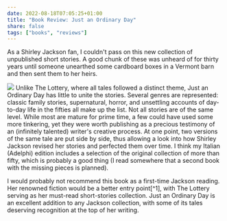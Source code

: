 ```yaml
---
date: 2022-08-18T07:05:25+01:00
title: "Book Review: Just an Ordinary Day"
share: false
tags: ["books", "reviews"]
---
```

As a Shirley Jackson fan, I couldn't pass on this new collection of unpublished
short stories. A good chunk of these was unheard of for thirty years until
someone unearthed some cardboard boxes in a Vermont barn and then sent them to
her heirs.

![](/images/luna-di-miele-mrs-smith.jpg#right)
Unlike The Lottery, where all tales followed a distinct theme, Just an Ordinary
Day has little to unite the stories. Several genres are represented: classic
family stories, supernatural, horror, and unsettling accounts of day-to-day
life in the fifties all make up the list. Not all stories are of the same
level. While most are mature for prime time, a few could have used some more
tinkering, yet they were worth publishing as a precious testimony of an
(infinitely talented) writer's creative process. At one point, two versions of
the same tale are put side by side, thus allowing a look into how Shirley
Jackson revised her stories and perfected them over time. I think my Italian
(Adelphi) edition includes a selection of the original collection of more than
fifty, which is probably a good thing (I read somewhere that a second book with
the missing pieces is planned).

I would probably not recommend this book as a first-time Jackson reading. Her
renowned fiction would be a better entry point[^1], with The Lottery serving as her
must-read short-stories collection. Just an Ordinary Day is an excellent
addition to any Jackson collection, with some of its tales deserving
recognition at the top of her writing.

